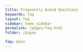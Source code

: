 ```yaml
---
title: Frequently Asked Questions
keywords: faq
layout: faq
sidebar: home_sidebar
permalink: /pages/faq.html
folder: /pages

faq: main
---
```



